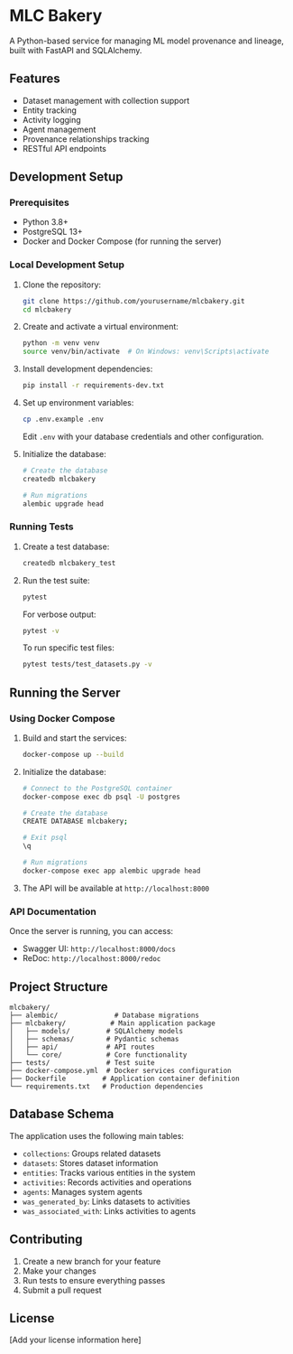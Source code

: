 # MLC Bakery

A Python-based service for managing ML model provenance and lineage, built with FastAPI and SQLAlchemy.

## Features

- Dataset management with collection support
- Entity tracking
- Activity logging
- Agent management
- Provenance relationships tracking
- RESTful API endpoints

## Development Setup

### Prerequisites

- Python 3.8+
- PostgreSQL 13+
- Docker and Docker Compose (for running the server)

### Local Development Setup

1. Clone the repository:
   ```bash
   git clone https://github.com/yourusername/mlcbakery.git
   cd mlcbakery
   ```

2. Create and activate a virtual environment:
   ```bash
   python -m venv venv
   source venv/bin/activate  # On Windows: venv\Scripts\activate
   ```

3. Install development dependencies:
   ```bash
   pip install -r requirements-dev.txt
   ```

4. Set up environment variables:
   ```bash
   cp .env.example .env
   ```
   Edit `.env` with your database credentials and other configuration.

5. Initialize the database:
   ```bash
   # Create the database
   createdb mlcbakery

   # Run migrations
   alembic upgrade head
   ```

### Running Tests

1. Create a test database:
   ```bash
   createdb mlcbakery_test
   ```

2. Run the test suite:
   ```bash
   pytest
   ```

   For verbose output:
   ```bash
   pytest -v
   ```

   To run specific test files:
   ```bash
   pytest tests/test_datasets.py -v
   ```

## Running the Server

### Using Docker Compose

1. Build and start the services:
   ```bash
   docker-compose up --build
   ```

2. Initialize the database:
   ```bash
   # Connect to the PostgreSQL container
   docker-compose exec db psql -U postgres

   # Create the database
   CREATE DATABASE mlcbakery;

   # Exit psql
   \q

   # Run migrations
   docker-compose exec app alembic upgrade head
   ```

3. The API will be available at `http://localhost:8000`

### API Documentation

Once the server is running, you can access:
- Swagger UI: `http://localhost:8000/docs`
- ReDoc: `http://localhost:8000/redoc`

## Project Structure

```
mlcbakery/
├── alembic/              # Database migrations
├── mlcbakery/           # Main application package
│   ├── models/         # SQLAlchemy models
│   ├── schemas/        # Pydantic schemas
│   ├── api/            # API routes
│   └── core/           # Core functionality
├── tests/              # Test suite
├── docker-compose.yml  # Docker services configuration
├── Dockerfile         # Application container definition
└── requirements.txt   # Production dependencies
```

## Database Schema

The application uses the following main tables:
- `collections`: Groups related datasets
- `datasets`: Stores dataset information
- `entities`: Tracks various entities in the system
- `activities`: Records activities and operations
- `agents`: Manages system agents
- `was_generated_by`: Links datasets to activities
- `was_associated_with`: Links activities to agents

## Contributing

1. Create a new branch for your feature
2. Make your changes
3. Run tests to ensure everything passes
4. Submit a pull request

## License

[Add your license information here]